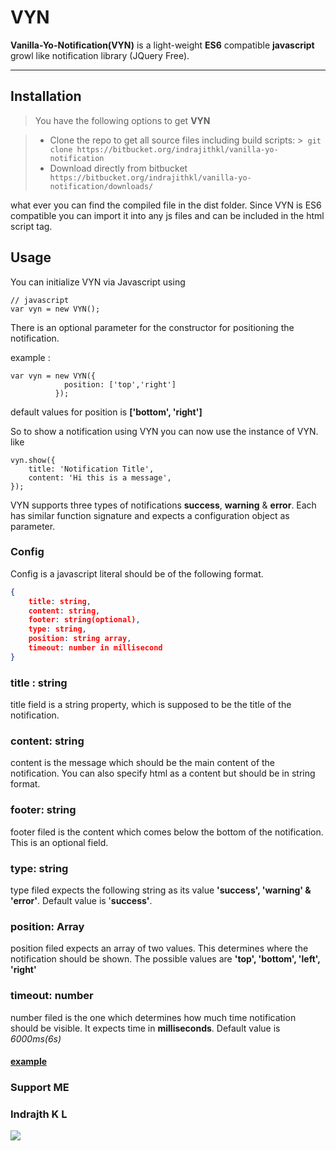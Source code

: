 ﻿VYN
===================


**Vanilla-Yo-Notification(VYN)** is a light-weight **ES6** compatible **javascript** growl like notification library (JQuery Free).

----------

Installation
-------------

>You have the following options to get **VYN**

> - Clone the repo to get all source files including build scripts: 
	>``` git clone https://bitbucket.org/indrajithkl/vanilla-yo-notification```
> - Download directly from bitbucket
> ``` https://bitbucket.org/indrajithkl/vanilla-yo-notification/downloads/```

what ever you can find the compiled file in the dist folder. Since VYN is ES6 compatible you can import it into any js files and can be included in the html script tag.

Usage
--------
You can initialize VYN via Javascript using
```
// javascript
var vyn = new VYN();
```
There is an optional parameter for the constructor for positioning the notification.

example : 
```
var vyn = new VYN({
			position: ['top','right']
		  });
```
default values for position is **['bottom', 'right']**

So to show a notification using VYN you can now use the instance of VYN.
like
```
vyn.show({
	title: 'Notification Title',
	content: 'Hi this is a message',
});
```

VYN supports three types of notifications **success**, **warning** & **error**. Each has similar function signature and expects a configuration object as parameter.

### Config
Config is a javascript literal should be of the following format.
``` json
{
    title: string,
    content: string,    
    footer: string(optional),
    type: string,
    position: string array,
    timeout: number in millisecond
}

```

### title : string
title field is a string property, which is supposed to be the title of the notification.

### content: string
content is the message which should be the main content of the notification. You can also specify html as a content but should be in string format. 

### footer: string
footer filed is the content which comes below the bottom of the notification. This is an optional field.

### type: string
type filed expects the following string as its value **'success', 'warning' & 'error'**. Default value is '**success'**.

### position: Array
position filed expects an array of two values. This determines where the notification should be shown. The possible values are **'top', 'bottom', 'left', 'right'**

### timeout: number
number filed is the one which determines how much time notification should be visible. It expects time in **milliseconds**. Default value is *6000ms(6s)*


#### [example](http://libvyn.indrajith.surge.sh/example/example.html)

### Support ME

### Indrajth K L

[![](https://az743702.vo.msecnd.net/cdn/kofi2.png?v=0)](https://ko-fi.com/R6R36EBQ)